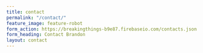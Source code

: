 ```yaml
---
title: contact
permalink: "/contact/"
feature_image: feature-robot
form_action: https://breakingthings-b9e87.firebaseio.com/contacts.json
form_heading: Contact Brandon
layout: contact
---
```



